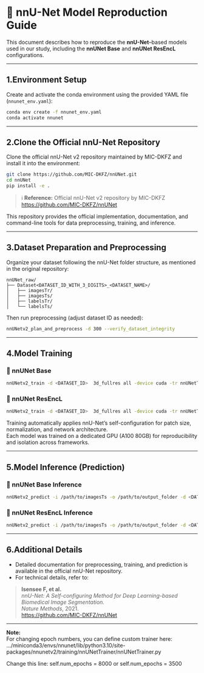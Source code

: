 # 🧠 nnU-Net Model Reproduction Guide

This document describes how to reproduce the **nnU-Net**–based models used in our study, including the **nnUNet Base** and **nnUNet ResEncL** configurations.

---

## 1.Environment Setup

Create and activate the conda environment using the provided YAML file (`nnunet_env.yaml`):

```bash
conda env create -f nnunet_env.yaml
conda activate nnunet
```

---

## 2.Clone the Official nnU-Net Repository

Clone the official nnU-Net v2 repository maintained by MIC-DKFZ and install it into the environment:

```bash
git clone https://github.com/MIC-DKFZ/nnUNet.git
cd nnUNet
pip install -e .
```

> ℹ️ **Reference:** Official nnU-Net v2 repository by MIC-DKFZ  
> https://github.com/MIC-DKFZ/nnUNet

This repository provides the official implementation, documentation, and command-line tools for data preprocessing, training, and inference.

---

## 3.Dataset Preparation and Preprocessing

Organize your dataset following the nnU-Net folder structure, as mentioned in the original repository:

```
nnUNet_raw/
├── Dataset<DATASET_ID_WITH_3_DIGITS>_<DATASET_NAME>/
│   ├── imagesTr/
│   ├── imagesTs/
│   ├── labelsTr/
│   └── labelsTs/
```

Then run preprocessing (adjust dataset ID as needed):

```bash
nnUNetv2_plan_and_preprocess -d 300 --verify_dataset_integrity
```

---

## 4.Model Training

### 🔹 nnUNet Base

```bash
nnUNetv2_train -d <DATASET_ID>  3d_fullres all -device cuda -tr nnUNetTrainer --npz --c
```

### 🔹 nnUNet ResEncL

```bash
nnUNetv2_train -d <DATASET_ID>  3d_fullres all -device cuda -tr nnUNetTrainer -p nnUNetResEncUNetLPlans --npz --c
```

Training automatically applies nnU-Net’s self-configuration for patch size, normalization, and network architecture.  
Each model was trained on a dedicated GPU (A100 80GB) for reproducibility and isolation across frameworks.

---

## 5.Model Inference (Prediction)

### 🔹 nnUNet Base Inference

```bash
nnUNetv2_predict -i /path/to/imagesTs -o /path/to/output_folder -d <DATASET_ID> -c 3d_fullres -f all
```

### 🔹 nnUNet ResEncL Inference

```bash
nnUNetv2_predict -i /path/to/imagesTs -o /path/to/output_folder -d <DATASET_ID> -c 3d_fullres -f all
```

---

## 6.Additional Details

- Detailed documentation for preprocessing, training, and prediction is available in the official nnU-Net repository.
- For technical details, refer to:

> **Isensee F, et al.**  
> *nnU-Net: A Self-configuring Method for Deep Learning-based Biomedical Image Segmentation.*  
> *Nature Methods*, 2021.  
> https://github.com/MIC-DKFZ/nnUNet

---

**Note:**  
For changing epoch numbers, you can define custom trainer here: .../miniconda3/envs/nnunet/lib/python3.10/site-packages/nnunetv2/training/nnUNetTrainer/nnUNetTrainer.py

Change this line: self.num_epochs = 8000 or self.num_epochs = 3500
